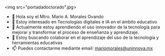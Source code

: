 <img src="portadadoctorado".jpg>


- 👋 Hola soy el Mtro. Mario A. Morales Ovando
- 👀 Estoy interesado en Tecnologías digitales e IA en el ámbito educativo
- 🌱 Actualmente estoy aprendiendo el uso innovador de la tecnología para mejorar y transformar el proceso de enseñanza y aprendizaje.
- 💞️ Estoy buscando colaborar en el aprendizaje del uso de la tecnología y herramientas educativas
- 📫 Puedes contactarme mediante email: mariomorales@uninnova.mx 

<!---
MAmorales2504/MAmorales2504 is a ✨ special ✨ repository because its `README.md` (this file) appears on your GitHub profile.
You can click the Preview link to take a look at your changes.
--->
